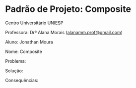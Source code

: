 # Padrão de Projeto: Composite

Centro Universitário UNIESP

Professora: Drª Alana Morais (alanamm.prof@gmail.com)

Aluno: Jonathan Moura

Nome: Composite

Problema:

Solução:

Consequências:

